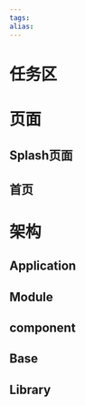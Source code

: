 ```yaml
---
tags: 
alias:
---
```

# 任务区




# 页面

## Splash页面
## 首页


# 架构

## Application


## Module
## component

## Base

## Library 


## 

